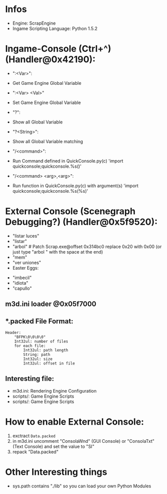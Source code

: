 # Infos
- Engine: ScrapEngine
- Ingame Scripting Language: Python 1.5.2

# Ingame-Console (Ctrl+\^) (Handler@0x42190):
* ":\<Var>":
 - Get Game Engine Global Variable
* ":\<Var> \<Val>"
 - Set Game Engine Global Variable
* "?":
 - Show all Global Variable
* "?\<String>":
 - Show all Global Variable matching <String>
* "/\<command>":
 - Run Command defined in QuickConsole.py(c) 'import quickconsole;quickconsole.%s()'
* "/\<command> \<arg>,\<arg>":
 - Run function in QuickConsole.py(c) with argument(s) 'import quickconsole;quickconsole.%s(%s)'

# External Console (Scenegraph Debugging?) (Handler@0x5f9520):
* "listar luces"
* "listar"
* "arbol" # Patch Scrap.exe@offset 0x314bc0 replace 0x20 with 0x00 (or just type "arbol " with the space at the end)
* "mem"
* "ver uniones"
* Easter Eggs:
 - "imbecil"
 - "idiota"
 - "capullo"

## m3d.ini loader @0x05f7000

## *.packed File Format:
    Header:
        "BFPK\0\0\0\0"
        Int32ul: number of files
        for each file:
            Int32ul: path length
            String: path
            Int32ul: size
            Int32ul: offset in file

## Interesting file:
* m3d.ini: Rendering Engine Configuration
* scripts/: Game Engine Scripts
* scripts/: Game Engine Scripts

# How to enable External Console:
1. exctract `Data.packed`
2. in m3d.ini uncomment "ConsolaWnd" (GUI Console) or "ConsolaTxt" (Text Console) and set the value to "SI"
3. repack "Data.packed"

# Other Interesting things
- sys.path contains "./lib" so you can load your own Python Modules